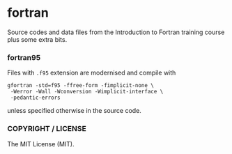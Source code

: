 fortran
=======

Source codes and data files from the Introduction to Fortran training course plus some extra bits.

### fortran95

Files with `.f95` extension are modernised and compile with

    gfortran -std=f95 -ffree-form -fimplicit-none \
     -Werror -Wall -Wconversion -Wimplicit-interface \
     -pedantic-errors

unless specified otherwise in the source code.

### COPYRIGHT / LICENSE

The MIT License (MIT).

